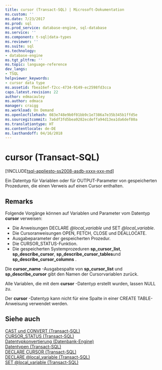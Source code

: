 ```yaml
---
title: cursor (Transact-SQL) | Microsoft-Dokumentation
ms.custom: ''
ms.date: 7/23/2017
ms.prod: sql
ms.prod_service: database-engine, sql-database
ms.service: ''
ms.component: t-sql|data-types
ms.reviewer: ''
ms.suite: sql
ms.technology:
- database-engine
ms.tgt_pltfrm: ''
ms.topic: language-reference
dev_langs:
- TSQL
helpviewer_keywords:
- cursor data type
ms.assetid: fbea16ef-f2cc-4734-9149-ec2598fd3cca
caps.latest.revision: 22
author: edmacauley
ms.author: edmaca
manager: craigg
ms.workload: On Demand
ms.openlocfilehash: 083e748e9b0f01bb9c1e7386a7e35b345b1ffd5e
ms.sourcegitcommit: 7a6df3fd5bea9282ecdeffa94d13ea1da6def80a
ms.translationtype: HT
ms.contentlocale: de-DE
ms.lasthandoff: 04/16/2018
---
```

# <a name="cursor-transact-sql"></a>cursor (Transact-SQL)
[!INCLUDE[tsql-appliesto-ss2008-asdb-xxxx-xxx-md](../../includes/tsql-appliesto-ss2008-asdb-xxxx-xxx-md.md)]

Ein Datentyp für Variablen oder für OUTPUT-Parameter von gespeicherten Prozeduren, die einen Verweis auf einen Cursor enthalten.
  
## <a name="remarks"></a>Remarks  
Folgende Vorgänge können auf Variablen und Parameter vom Datentyp **cursor** verweisen:
-   Die Anweisungen DECLARE *@local_variable* und SET *@local_variable*.  
-   Die Cursoranweisungen OPEN, FETCH, CLOSE und DEALLOCATE.  
-   Ausgabeparameter der gespeicherten Prozedur.  
-   Die CURSOR_STATUS-Funktion.  
-   Die gespeicherten Systemprozeduren **sp_cursor_list**, **sp_describe_cursor**, **sp_describe_cursor_tables**und **sp_describe_cursor_columns** .  
  
Die **cursor_name** -Ausgabespalte von **sp_cursor_list** und **sp_describe_cursor** gibt den Namen der Cursorvariablen zurück.
  
Alle Variablen, die mit dem **cursor** -Datentyp erstellt wurden, lassen NULL zu.
  
Der **cursor** -Datentyp kann nicht für eine Spalte in einer CREATE TABLE-Anweisung verwendet werden.
  
## <a name="see-also"></a>Siehe auch
[CAST und CONVERT &#40;Transact-SQL&#41;](../../t-sql/functions/cast-and-convert-transact-sql.md)  
[CURSOR_STATUS &#40;Transact-SQL&#41;](../../t-sql/functions/cursor-status-transact-sql.md)  
[Datentypkonvertierung &#40;Datenbank-Engine&#41;](../../t-sql/data-types/data-type-conversion-database-engine.md)  
[Datentypen &#40;Transact-SQL&#41;](../../t-sql/data-types/data-types-transact-sql.md)  
[DECLARE CURSOR &#40;Transact-SQL&#41;](../../t-sql/language-elements/declare-cursor-transact-sql.md)  
[DECLARE @local_variable &#40;Transact-SQL&#41;](../../t-sql/language-elements/declare-local-variable-transact-sql.md)  
[SET @local_variable &#40;Transact-SQL&#41;](../../t-sql/language-elements/set-local-variable-transact-sql.md)
  
  

